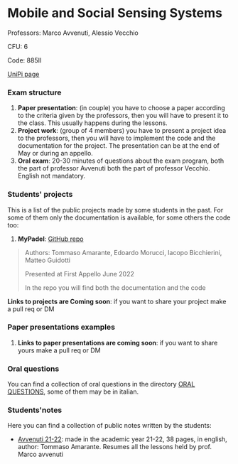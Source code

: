# Mobile and Social Sensing Systems

Professors: Marco Avvenuti, Alessio Vecchio

CFU: 6

Code: 885II

[UniPi page](https://esami.unipi.it/esami2/programma.php?pg=ects&c=47211)

### Exam structure

1. **Paper presentation**: (in couple) you have to choose a paper according to the criteria given by the professors, then you will have to present it to the class. This usually happens during the lessons.
2. **Project work**: (group of 4 members) you have to present a project idea to the professors, then you will have to implement the code and the documentation for the project. The presentation can be at the end of May or during an appello.
3. **Oral exam**: 20-30 minutes of questions about the exam program, both the part of professor Avvenuti both the part of professor Vecchio. English not mandatory.

### Students' projects

This is a list of the public projects made by some students in the past. For some of them only the documentation is available, for some others the code too:
1. **MyPadel**: [GitHub repo](https://github.com/TommyTheHuman/MSS-MyPadel)
>Authors: Tommaso Amarante, Edoardo Morucci, Iacopo Bicchierini, Matteo Guidotti
>
>Presented at First Appello June 2022
>
>In the repo you will find both the documentation and the code



**Links to projects are Coming soon**: if you want to share your project make a pull req or DM

### Paper presentations examples

1. **Links to paper presentations are coming soon**: if you want to share yours make a pull req or DM

### Oral questions

You can find a collection of oral questions in the directory [ORAL QUESTIONS](oral-questions.md), some of them may be in italian.


### Students'notes

Here you can find a collection of public notes written by the students:

- [Avvenuti 21-22](Avvenuti%2021-22%20Lecture%20Notes_TommasoAmarante.pdf): made in the academic year 21-22, 38 pages, in english, author: Tommaso Amarante. Resumes all the lessons held by prof. Marco avvenuti